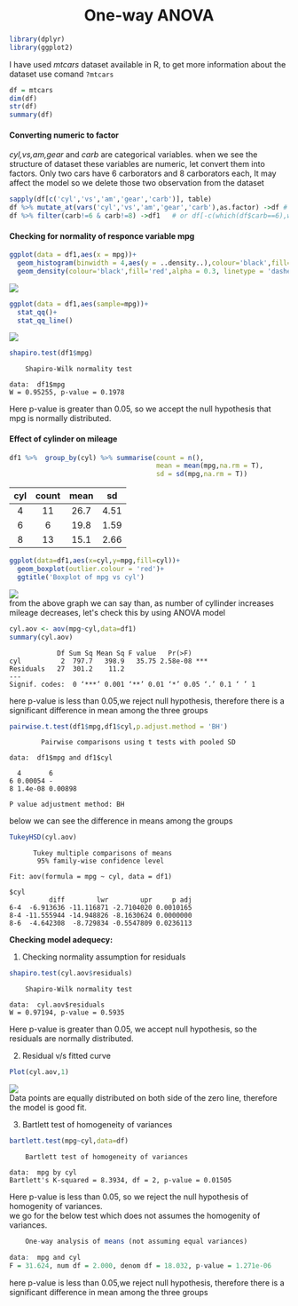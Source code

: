 <font><h1 align='center'> One-way ANOVA</h1></font>
```r
library(dplyr) 
library(ggplot2)
```
I have used _mtcars_ dataset available in R, to get more information about the dataset use comand ```?mtcars```
```r
df = mtcars
dim(df)
str(df)
summary(df)
```
#### Converting numeric to factor

_cyl,vs,am,gear_ and _carb_ are categorical variables. when we see the structure of dataset these variables are numeric, let convert them into factors. Only two cars have 6 carborators and 8 carborators each, It may affect the model so we delete those two observation from the dataset
```r
sapply(df[c('cyl','vs','am','gear','carb')], table)
df %>% mutate_at(vars('cyl','vs','am','gear','carb'),as.factor) ->df # or df <- mutate_at(df,vars('cyl','vs','am','gear','carb'),as.factor)
df %>% filter(carb!=6 & carb!=8) ->df1   # or df[-c(which(df$carb==6),which(df$carb==8)),] -> df1
```
#### Checking for normality of responce variable mpg
```r
ggplot(data = df1,aes(x = mpg))+
  geom_histogram(binwidth = 4,aes(y = ..density..),colour='black',fill='white')+
  geom_density(colour='black',fill='red',alpha = 0.3, linetype = 'dashed')
```
![](../master/images/nomallity.png)
```r
ggplot(data = df1,aes(sample=mpg))+
  stat_qq()+
  stat_qq_line()
```
![](../master/images/qqplot.png)
```r
shapiro.test(df1$mpg)
```
```
	Shapiro-Wilk normality test

data:  df1$mpg
W = 0.95255, p-value = 0.1978
```
Here p-value is greater than 0.05, so we accept the null hypothesis that mpg is normally distributed.
#### Effect of cylinder on mileage
```r
df1 %>%  group_by(cyl) %>% summarise(count = n(),
                                     mean = mean(mpg,na.rm = T),
                                     sd = sd(mpg,na.rm = T))
```
|cyl|count|mean|sd|
|:---:|:---:|:---:|:---:|
|4  |11|26.7|4.51|
|6|6|19.8|1.59|
|8|13|15.1|2.66|
```r
ggplot(data=df1,aes(x=cyl,y=mpg,fill=cyl))+
  geom_boxplot(outlier.colour = 'red')+
  ggtitle('Boxplot of mpg vs cyl')
```
![](../master/images/boxplotcyl.png)\
from the above graph we can say than, as number of cyllinder increases mileage decreases, let's check this by using ANOVA model
```r
cyl.aov <- aov(mpg~cyl,data=df1)
summary(cyl.aov)
```
```
            Df Sum Sq Mean Sq F value   Pr(>F)    
cyl          2  797.7   398.9   35.75 2.58e-08 ***
Residuals   27  301.2    11.2                     
---
Signif. codes:  0 ‘***’ 0.001 ‘**’ 0.01 ‘*’ 0.05 ‘.’ 0.1 ‘ ’ 1
```
here p-value is less than 0.05,we reject null hypothesis, therefore there is a significant difference in mean among the three groups
```r
pairwise.t.test(df1$mpg,df1$cyl,p.adjust.method = 'BH')
```
```
      	Pairwise comparisons using t tests with pooled SD 

data:  df1$mpg and df1$cyl 

  4       6      
6 0.00054 -      
8 1.4e-08 0.00898

P value adjustment method: BH 
```
below we can see the difference in means among the groups
```r
TukeyHSD(cyl.aov)
```
```
      Tukey multiple comparisons of means
       95% family-wise confidence level

Fit: aov(formula = mpg ~ cyl, data = df1)

$cyl
          diff        lwr        upr     p adj
6-4  -6.913636 -11.116871 -2.7104020 0.0010165
8-4 -11.555944 -14.948826 -8.1630624 0.0000000
8-6  -4.642308  -8.729834 -0.5547809 0.0236113
```
**Checking model adequecy:**
1. Checking normality assumption for residuals
```r
shapiro.test(cyl.aov$residuals)
```
```
	Shapiro-Wilk normality test

data:  cyl.aov$residuals
W = 0.97194, p-value = 0.5935
```
Here p-value is greater than 0.05, we accept null hypothesis, so the residuals are normally distributed.

2. Residual v/s fitted curve
```r
Plot(cyl.aov,1)
```
![](../master/images/residualscyl.png) \
Data points are equally distributed on both side of the zero line, therefore the model is good fit.

3. Bartlett test of homogeneity of variances
```r
bartlett.test(mpg~cyl,data=df)
```
```
	Bartlett test of homogeneity of variances

data:  mpg by cyl
Bartlett's K-squared = 8.3934, df = 2, p-value = 0.01505
```
Here p-value is less than 0.05, so we reject the null hypothesis of homogenity of variances.\
we go for the below test which does not assumes the homogenity of variances.
```r
   	One-way analysis of means (not assuming equal variances)

data:  mpg and cyl
F = 31.624, num df = 2.000, denom df = 18.032, p-value = 1.271e-06
```
here p-value is less than 0.05,we reject null hypothesis, therefore there is a significant difference in mean among the three groups

